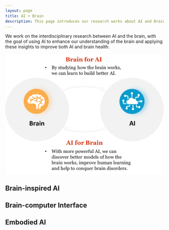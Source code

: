 ```yaml
---
layout: page
title: AI + Brain
description: This page introduces our research works about AI and Brain.
---
```


We work on the interdisciplinary research between AI and the brain, with the goal of using AI to enhance our understanding of the brain and applying these insights to improve both AI and brain health.

![The overview of two researcb direction!](/img/ai_brain_overview.png "AI + Brain Research Overview")

## Brain-inspired AI


## Brain-computer Interface


## Embodied AI
